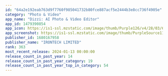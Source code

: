```yaml
---
id: "64a2e192eab763d9f7760f985041732b80fce887acf5e2444b3e8cc736f4905e"
category: "Photo & Video"
app_name: "Dizzi: AI Photo & Video Editor"
app_id: 1479390854
app_icon: https://is1-ssl.mzstatic.com/image/thumb/Purple126/v4/28/03/68/28036859-4ebd-9653-fea4-d5af23671731/AppIcon-0-0-1x_U007emarketing-0-7-0-85-220.png/1024x1024bb.png
app_screenshot: https://is1-ssl.mzstatic.com/image/thumb/PurpleSource116/v4/e6/d2/6d/e6d26d53-9d3c-939d-1326-2209c652fe20/5a8c5574-73ef-41bc-b152-6333d93c3bb3_Frame_309.jpg/1284x2778bb.png
publisher_id: 1680167958
publisher_name: "IRONTECH LIMITED"
rank: 363
most_recent_release: 2024-01-13 00:00:00
release_count_in_past_year: 14
release_count_in_past_year_category: 19
release_count_in_past_year_top_in_category: 54
---
```

